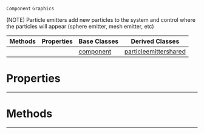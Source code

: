  `Component` `Graphics`



(NOTE) Particle emitters add new particles to the system and control where the particles will appear (sphere emitter, mesh emitter, etc)

|Methods|Properties|Base Classes|Derived Classes|
|---|---|---|---|
| | |[component](https://github.com/zeroengineteam/ZeroDocs/blob/master/code_reference/class_reference/component.markdown)|[particleemittershared](https://github.com/zeroengineteam/ZeroDocs/blob/master/code_reference/class_reference/particleemittershared.markdown)|


 #  Properties


---  
 #  Methods


---  
 

 